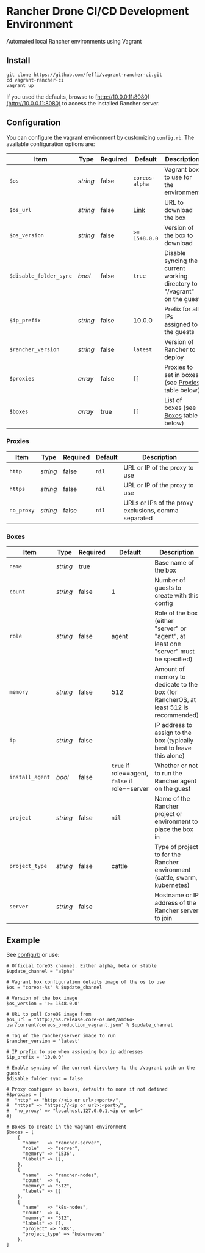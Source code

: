 # Rancher Drone CI/CD Development Environment

Automated local Rancher environments using Vagrant

## Install

```
git clone https://github.com/feffi/vagrant-rancher-ci.git
cd vagrant-rancher-ci
vagrant up
```

If you used the defaults, browse to [http://10.0.0.11:8080](http://10.0.0.11:8080) to access the installed Rancher server.

## Configuration

You can configure the vagrant environment by customizing `config.rb`. The available configuration options are:

| Item                   | Type     | Required | Default        | Description                                                        |
|------------------------|----------|----------|----------------|--------------------------------------------------------------------|
| `$os`                  | *string* | false    | `coreos-alpha` | Vagrant box to use for the environment                             |
| `$os_url`              | *string* | false    | [Link](http://alpha.release.core-os.net/amd64-usr/current/coreos_production_vagrant.json)               | URL to download the box                                                  |
| `$os_version`          | *string* | false    | `>= 1548.0.0`   | Version of the box to download                                     |
| `$disable_folder_sync` | *bool*   | false    | `true`         | Disable syncing the current working directory to "/vagrant" on the guest |
| `$ip_prefix`           | *string* | false    | 10.0.0         | Prefix for all IPs assigned to the guests                          |
| `$rancher_version`     | *string* | false    | `latest`       | Version of Rancher to deploy                                       |
| `$proxies`             | *array*  | false    | `[]`           | Proxies to set in boxes (see [Proxies](#proxies) table below)      |
| `$boxes`               | *array*  | true     | `[]`           | List of boxes (see [Boxes](#boxes) table below)                    |

### Proxies

| Item                   | Type     | Required | Default        | Description                                                        |
|------------------------|----------|----------|----------------|--------------------------------------------------------------------|
| `http`          | *string* | false    | `nil`     | URL or IP of the proxy to use                        |
| `https`         | *string* | false    | `nil`     | URL or IP of the proxy to use                        |
| `no_proxy`      | *string* | false    | `nil`     | URLs or IPs of the proxy exclusions, comma separated |


### Boxes

| Item            | Type     | Required | Default                       | Description                |
|-----------------|----------|----------|------------------------------------------------|---------------------------------------------------------------------------------------|
| `name`          | *string* | true     |                                                | Base name of the box                                                                  |
| `count`         | *string* | false    | 1                                              | Number of guests to create with this config                                           |
| `role`          | *string* | false    | agent                                          | Role of the box (either "server" or "agent", at least one "server" must be specified) |
| `memory`        | *string* | false    | 512                                            | Amount of memory to dedicate to the box (for RancherOS, at least 512 is recommended)  |
| `ip`            | *string* | false    | <computed>                                     | IP address to assign to the box (typically best to leave this alone)                  |
| `install_agent` | *bool*   | false    | `true` if role==agent, `false` if role==server | Whether or not to run the Rancher agent on the guest                                  |
| `project`       | *string* | false    | `nil`                                          | Name of the Rancher project or environment to place the box in                        |
| `project_type`  | *string* | false    | cattle                                         | Type of project to for the Rancher environment (cattle, swarm, kubernetes)            |
| `server`        | *string* | false    | <computed>                                     | Hostname or IP address of the Rancher server to join                                  |

## Example

See [config.rb](config.rb) or use:
```
# Official CoreOS channel. Either alpha, beta or stable
$update_channel = "alpha"

# Vagrant box configuration details image of the os to use
$os = "coreos-%s" % $update_channel

# Version of the box image
$os_version = '>= 1548.0.0'

# URL to pull CoreOS image from
$os_url = "http://%s.release.core-os.net/amd64-usr/current/coreos_production_vagrant.json" % $update_channel

# Tag of the rancher/server image to run
$rancher_version = 'latest'

# IP prefix to use when assigning box ip addresses
$ip_prefix = '10.0.0'

# Enable syncing of the current directory to the /vagrant path on the guest
$disable_folder_sync = false

# Proxy configure on boxes, defaults to none if not defined
#$proxies = {
#  "http" => "http://<ip or url>:<port>/",
#  "https" => "https://<ip or url>:<port>/",
#  "no_proxy" => "localhost,127.0.0.1,<ip or url>"
#}

# Boxes to create in the vagrant environment
$boxes = [
    {
      "name"   => "rancher-server",
      "role"   => "server",
      "memory" => "1536",
      "labels" => [],
    },
    {
      "name"   => "rancher-nodes",
      "count"  => 4,
      "memory" => "512",
      "labels" => []
    },
    {
      "name"   => "k8s-nodes",
      "count"  => 4,
      "memory" => "512",
      "labels" => [],
      "project" => "k8s",
      "project_type" => "kubernetes"
    },
]
```
